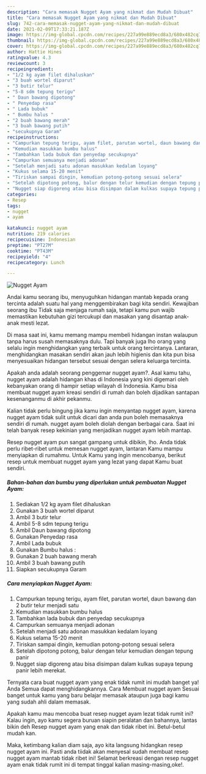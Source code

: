 ```yaml
---
description: "Cara memasak Nugget Ayam yang nikmat dan Mudah Dibuat"
title: "Cara memasak Nugget Ayam yang nikmat dan Mudah Dibuat"
slug: 742-cara-memasak-nugget-ayam-yang-nikmat-dan-mudah-dibuat
date: 2021-02-09T17:33:21.187Z
image: https://img-global.cpcdn.com/recipes/227a99e889ecd8a3/680x482cq70/nugget-ayam-foto-resep-utama.jpg
thumbnail: https://img-global.cpcdn.com/recipes/227a99e889ecd8a3/680x482cq70/nugget-ayam-foto-resep-utama.jpg
cover: https://img-global.cpcdn.com/recipes/227a99e889ecd8a3/680x482cq70/nugget-ayam-foto-resep-utama.jpg
author: Hattie Hines
ratingvalue: 4.3
reviewcount: 3
recipeingredient:
- "1/2 kg ayam filet dihaluskan"
- "3 buah wortel diparut"
- "3 butir telur"
- "5-8 sdm tepung terigu"
- " Daun bawang dipotong"
- " Penyedap rasa"
- " Lada bubuk"
- " Bumbu halus "
- "2 buah bawang merah"
- "3 buah bawang putih"
- "secukupnya Garam"
recipeinstructions:
- "Campurkan tepung terigu, ayam filet, parutan wortel, daun bawang dan 2 butir telur menjadi satu"
- "Kemudian masukkan bumbu halus"
- "Tambahkan lada bubuk dan penyedap secukupnya"
- "Campurkan semuanya menjadi adonan"
- "Setelah menjadi satu adonan masukkan kedalam loyang"
- "Kukus selama 15-20 menit"
- "Tiriskan sampai dingin, kemudian potong-potong sesuai selera"
- "Setelah dipotong potong, balur dengan telur kemudian dengan tepung panir"
- "Nugget siap digoreng atau bisa disimpan dalam kulkas supaya tepung panir lebih merekat."
categories:
- Resep
tags:
- nugget
- ayam

katakunci: nugget ayam 
nutrition: 219 calories
recipecuisine: Indonesian
preptime: "PT27M"
cooktime: "PT43M"
recipeyield: "4"
recipecategory: Lunch

---
```



![Nugget Ayam](https://img-global.cpcdn.com/recipes/227a99e889ecd8a3/680x482cq70/nugget-ayam-foto-resep-utama.jpg)

Andai kamu seorang ibu, menyuguhkan hidangan mantab kepada orang tercinta adalah suatu hal yang menggembirakan bagi kita sendiri. Kewajiban seorang ibu Tidak saja menjaga rumah saja, tetapi kamu pun wajib memastikan kebutuhan gizi tercukupi dan masakan yang disantap anak-anak mesti lezat.

Di masa  saat ini, kamu memang mampu membeli hidangan instan walaupun tanpa harus susah memasaknya dulu. Tapi banyak juga lho orang yang selalu ingin menghidangkan yang terbaik untuk orang tercintanya. Lantaran, menghidangkan masakan sendiri akan jauh lebih higienis dan kita pun bisa menyesuaikan hidangan tersebut sesuai dengan selera keluarga tercinta. 



Apakah anda adalah seorang penggemar nugget ayam?. Asal kamu tahu, nugget ayam adalah hidangan khas di Indonesia yang kini digemari oleh kebanyakan orang di hampir setiap wilayah di Indonesia. Kamu bisa membuat nugget ayam kreasi sendiri di rumah dan boleh dijadikan santapan kesenanganmu di akhir pekanmu.

Kalian tidak perlu bingung jika kamu ingin menyantap nugget ayam, karena nugget ayam tidak sulit untuk dicari dan anda pun boleh memasaknya sendiri di rumah. nugget ayam boleh diolah dengan berbagai cara. Saat ini telah banyak resep kekinian yang menjadikan nugget ayam lebih mantap.

Resep nugget ayam pun sangat gampang untuk dibikin, lho. Anda tidak perlu ribet-ribet untuk memesan nugget ayam, lantaran Kamu mampu menyiapkan di rumahmu. Untuk Kamu yang ingin mencobanya, berikut resep untuk membuat nugget ayam yang lezat yang dapat Kamu buat sendiri.

<!--inarticleads1-->

##### Bahan-bahan dan bumbu yang diperlukan untuk pembuatan Nugget Ayam:

1. Sediakan 1/2 kg ayam filet dihaluskan
1. Gunakan 3 buah wortel diparut
1. Ambil 3 butir telur
1. Ambil 5-8 sdm tepung terigu
1. Ambil  Daun bawang dipotong
1. Gunakan  Penyedap rasa
1. Ambil  Lada bubuk
1. Gunakan  Bumbu halus :
1. Gunakan 2 buah bawang merah
1. Ambil 3 buah bawang putih
1. Siapkan secukupnya Garam




<!--inarticleads2-->

##### Cara menyiapkan Nugget Ayam:

1. Campurkan tepung terigu, ayam filet, parutan wortel, daun bawang dan 2 butir telur menjadi satu
1. Kemudian masukkan bumbu halus
1. Tambahkan lada bubuk dan penyedap secukupnya
1. Campurkan semuanya menjadi adonan
1. Setelah menjadi satu adonan masukkan kedalam loyang
1. Kukus selama 15-20 menit
1. Tiriskan sampai dingin, kemudian potong-potong sesuai selera
1. Setelah dipotong potong, balur dengan telur kemudian dengan tepung panir
1. Nugget siap digoreng atau bisa disimpan dalam kulkas supaya tepung panir lebih merekat.




Ternyata cara buat nugget ayam yang enak tidak rumit ini mudah banget ya! Anda Semua dapat menghidangkannya. Cara Membuat nugget ayam Sesuai banget untuk kamu yang baru belajar memasak ataupun juga bagi kamu yang sudah ahli dalam memasak.

Apakah kamu mau mencoba buat resep nugget ayam lezat tidak rumit ini? Kalau ingin, ayo kamu segera buruan siapin peralatan dan bahannya, lantas bikin deh Resep nugget ayam yang enak dan tidak ribet ini. Betul-betul mudah kan. 

Maka, ketimbang kalian diam saja, ayo kita langsung hidangkan resep nugget ayam ini. Pasti anda tiidak akan menyesal sudah membuat resep nugget ayam mantab tidak ribet ini! Selamat berkreasi dengan resep nugget ayam enak tidak rumit ini di tempat tinggal kalian masing-masing,oke!.

